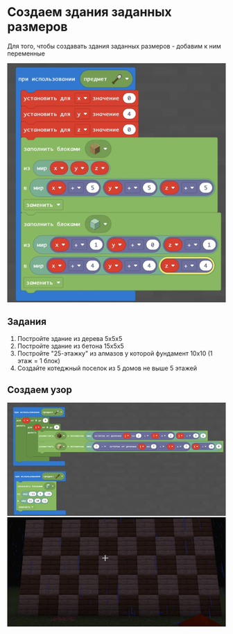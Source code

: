 # Создаем здания заданных размеров
Для того, чтобы создавать здания заданных размеров - добавим к ним переменные

<img src = "./img/building-digits.jpg">

## Задания
1. Постройте здание из дерева 5х5х5
2. Постройте здание из бетона 15х5х5
3. Постройте "25-этажку" из алмазов у которой фундамент 10х10 (1 этаж = 1 блок)
4. Создайте котеджный поселок из 5 домов не выше 5 этажей

## Создаем узор
<img src = "./img/building-paterns.jpg">  
  
<img src = "./img/building-paterns-show.jpg">  
